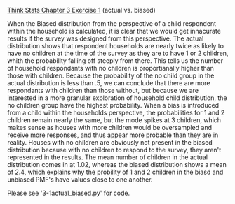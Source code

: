 [Think Stats Chapter 3 Exercise 1](http://greenteapress.com/thinkstats2/html/thinkstats2004.html#toc31) (actual vs. biased)

When the Biased distribution from the perspective of a child respondent within the household is calculated, it is clear that we would get innacurate results if the survey was designed from this perspective.  The actual distribution shows that respondent households are nearly twice as likely to have no children at the time of the survey as they are to have 1 or 2 children,  whith the probability falling off steeply from there.  This tells us the number of household respondants with no children is proportianally higher than those with children.  Because the probability of the no child group in the actual distribution is less than .5, we can conclude that there are more respondants with children than those without, but because we are interested in a more granular exploration of household child distribution, the no children group have the highest probability.  When a bias is introduced from a child within the households perspective,  the probabilities for 1 and 2 children remain nearly the same, but the mode spikes at 3 children, which makes sense as houses with more children would be oversampled and receive more responses, and thus appear more probable than they are in reality.  Houses with no children are obviously not present in the biased distribution because with no children to respond to the survey, they aren't represented in the results.  The mean number of children in the actual distribution comes in at 1.02, whereas the biased distribution shows a mean of 2.4, which explains why the probility of 1 and 2 children in the biasd and unbiased PMF's have values close to one another.

Please see '3-1actual_biased.py' for code.
